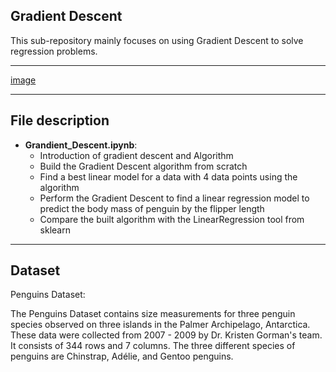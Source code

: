 ## Gradient Descent

This sub-repository mainly focuses on using Gradient Descent to solve regression problems.

---
[image](https://miro.medium.com/max/1200/1*iNPHcCxIvcm7RwkRaMTx1g.jpeg)

---
## File description
* **Grandient_Descent.ipynb**:
    - Introduction of gradient descent and Algorithm
    - Build the Gradient Descent algorithm from scratch
    - Find a best linear model for a data with 4 data points using the algorithm
    - Perform the Gradient Descent to find a linear regression model to predict the body mass of penguin by the flipper length
    - Compare the built algorithm with the LinearRegression tool from sklearn

---
## Dataset

Penguins Dataset:

The Penguins Dataset contains size measurements for three penguin species observed on three islands in the Palmer Archipelago, Antarctica. These data were collected from 2007 - 2009 by Dr. Kristen Gorman's team. It consists of 344 rows and 7 columns. The three different species of penguins are Chinstrap, Adélie, and Gentoo penguins.
